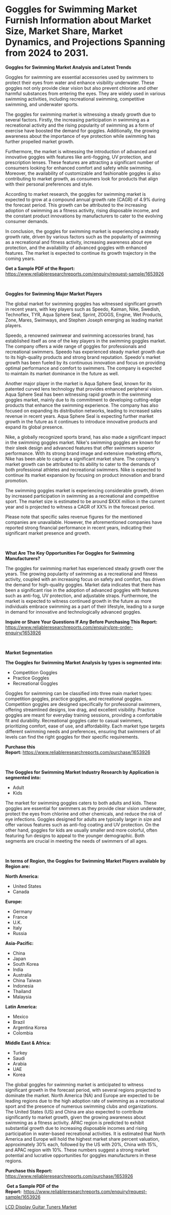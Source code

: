 <p><h1>Goggles for Swimming Market Furnish Information about Market Size, Market Share, Market Dynamics, and Projections Spanning from 2024 to 2031.</h1></p><p><strong>Goggles for Swimming Market Analysis and Latest Trends</strong></p>
<p><p>Goggles for swimming are essential accessories used by swimmers to protect their eyes from water and enhance visibility underwater. These goggles not only provide clear vision but also prevent chlorine and other harmful substances from entering the eyes. They are widely used in various swimming activities, including recreational swimming, competitive swimming, and underwater sports.</p><p>The goggles for swimming market is witnessing a steady growth due to several factors. Firstly, the increasing participation in swimming as a recreational activity and the rising popularity of swimming as a form of exercise have boosted the demand for goggles. Additionally, the growing awareness about the importance of eye protection while swimming has further propelled market growth.</p><p>Furthermore, the market is witnessing the introduction of advanced and innovative goggles with features like anti-fogging, UV protection, and prescription lenses. These features are attracting a significant number of consumers looking for enhanced comfort and safety while swimming. Moreover, the availability of customizable and fashionable goggles is also contributing to market growth, as consumers look for products that align with their personal preferences and style.</p><p>According to market research, the goggles for swimming market is expected to grow at a compound annual growth rate (CAGR) of 4.9% during the forecast period. This growth can be attributed to the increasing adoption of swimming as a fitness activity, rising disposable income, and the constant product innovations by manufacturers to cater to the evolving consumer demands.</p><p>In conclusion, the goggles for swimming market is experiencing a steady growth rate, driven by various factors such as the popularity of swimming as a recreational and fitness activity, increasing awareness about eye protection, and the availability of advanced goggles with enhanced features. The market is expected to continue its growth trajectory in the coming years.</p></p>
<p><strong>Get a Sample PDF of the Report:&nbsp;</strong> <a href="https://www.reliableresearchreports.com/enquiry/request-sample/1653926">https://www.reliableresearchreports.com/enquiry/request-sample/1653926</a></p>
<p>&nbsp;</p>
<p><strong>Goggles for Swimming Major Market Players</strong></p>
<p><p>The global market for swimming goggles has witnessed significant growth in recent years, with key players such as Speedo, Kaiman, Nike, Swedish, Technoflex, TYR, Aqua Sphere Seal, Sprint, ZOGGS, Engine, Wet Products, Zone, Mares, Swimways, and Stephen Joseph emerging as leading market players.</p><p>Speedo, a renowned swimwear and swimming accessories brand, has established itself as one of the key players in the swimming goggles market. The company offers a wide range of goggles for professionals and recreational swimmers. Speedo has experienced steady market growth due to its high-quality products and strong brand reputation. Speedo's market growth has been fueled by its continuous innovation and focus on providing optimal performance and comfort to swimmers. The company is expected to maintain its market dominance in the future as well.</p><p>Another major player in the market is Aqua Sphere Seal, known for its patented curved lens technology that provides enhanced peripheral vision. Aqua Sphere Seal has been witnessing rapid growth in the swimming goggles market, mainly due to its commitment to developing cutting-edge products that enhance the swimming experience. The company has also focused on expanding its distribution networks, leading to increased sales revenue in recent years. Aqua Sphere Seal is expecting further market growth in the future as it continues to introduce innovative products and expand its global presence.</p><p>Nike, a globally recognized sports brand, has also made a significant impact in the swimming goggles market. Nike's swimming goggles are known for their sleek design and advanced features that offer swimmers superior performance. With its strong brand image and extensive marketing efforts, Nike has been able to capture a significant market share. The company's market growth can be attributed to its ability to cater to the demands of both professional athletes and recreational swimmers. Nike is expected to continue its market expansion by focusing on product innovation and brand promotion.</p><p>The swimming goggles market is experiencing considerable growth, driven by increased participation in swimming as a recreational and competitive sport. The market size is estimated to be around $XXX million in the current year and is projected to witness a CAGR of XX% in the forecast period.</p><p>Please note that specific sales revenue figures for the mentioned companies are unavailable. However, the aforementioned companies have reported strong financial performance in recent years, indicating their significant market presence and growth.</p></p>
<p>&nbsp;</p>
<p><strong>What Are The Key Opportunities For Goggles for Swimming Manufacturers?</strong></p>
<p><p>The goggles for swimming market has experienced steady growth over the years. The growing popularity of swimming as a recreational and fitness activity, coupled with an increasing focus on safety and comfort, has driven the demand for high-quality goggles. Market data indicates that there has been a significant rise in the adoption of advanced goggles with features such as anti-fog, UV protection, and adjustable straps. Furthermore, the market is expected to witness continued growth in the future as more individuals embrace swimming as a part of their lifestyle, leading to a surge in demand for innovative and technologically advanced goggles.</p></p>
<p><strong>Inquire or Share Your Questions If Any Before Purchasing This Report:</strong> <a href="https://www.reliableresearchreports.com/enquiry/pre-order-enquiry/1653926">https://www.reliableresearchreports.com/enquiry/pre-order-enquiry/1653926</a></p>
<p>&nbsp;</p>
<p><strong>Market Segmentation</strong></p>
<p><strong>The Goggles for Swimming Market Analysis by types is segmented into:</strong></p>
<p><ul><li>Competition Goggles</li><li>Practice Goggles</li><li>Recreational Goggles</li></ul></p>
<p><p>Goggles for swimming can be classified into three main market types: competition goggles, practice goggles, and recreational goggles. Competition goggles are designed specifically for professional swimmers, offering streamlined designs, low drag, and excellent visibility. Practice goggles are meant for everyday training sessions, providing a comfortable fit and durability. Recreational goggles cater to casual swimmers, prioritizing comfort, ease of use, and affordability. Each market type targets different swimming needs and preferences, ensuring that swimmers of all levels can find the right goggles for their specific requirements.</p></p>
<p><strong>Purchase this Report:&nbsp;</strong><a href="https://www.reliableresearchreports.com/purchase/1653926">https://www.reliableresearchreports.com/purchase/1653926</a></p>
<p>&nbsp;</p>
<p><strong>The Goggles for Swimming Market Industry Research by Application is segmented into:</strong></p>
<p><ul><li>Adult</li><li>Kids</li></ul></p>
<p><p>The market for swimming goggles caters to both adults and kids. These goggles are essential for swimmers as they provide clear vision underwater, protect the eyes from chlorine and other chemicals, and reduce the risk of eye infections. Goggles designed for adults are typically larger in size and offer various features such as anti-fog coating and UV protection. On the other hand, goggles for kids are usually smaller and more colorful, often featuring fun designs to appeal to the younger demographic. Both segments are crucial in meeting the needs of swimmers of all ages.</p></p>
<p>&nbsp;</p>
<p><strong>In terms of Region, the Goggles for Swimming Market Players available by Region are:</strong></p>
<p>
    <p> <strong> North America: </strong>
        <ul>
            <li>United States</li>
            <li>Canada</li>
        </ul>
        </p> 
    <p> <strong> Europe: </strong>
        <ul>
            <li>Germany</li>
            <li>France</li>
            <li>U.K.</li>
            <li>Italy</li>
            <li>Russia</li>
        </ul>
        </p> 
    <p> <strong> Asia-Pacific: </strong>
        <ul>
            <li>China</li>
            <li>Japan</li>
            <li>South Korea</li>
            <li>India</li>
            <li>Australia</li>
            <li>China Taiwan</li>
            <li>Indonesia</li>
            <li>Thailand</li>
            <li>Malaysia</li>
        </ul>
        </p> 
    <p> <strong> Latin America: </strong>
        <ul>
            <li>Mexico</li>
            <li>Brazil</li>
            <li>Argentina Korea</li>
            <li>Colombia</li>
        </ul>
        </p> 
    <p> <strong> Middle East & Africa: </strong>
        <ul>
            <li>Turkey</li>
            <li>Saudi</li>
            <li>Arabia</li>
            <li>UAE</li>
            <li>Korea</li>
        </ul>
    </p>
    </p>
<p><p>The global goggles for swimming market is anticipated to witness significant growth in the forecast period, with several regions projected to dominate the market. North America (NA) and Europe are expected to be leading regions due to the high adoption rate of swimming as a recreational sport and the presence of numerous swimming clubs and organizations. The United States (US) and China are also expected to contribute significantly to market growth, given the growing awareness about swimming as a fitness activity. APAC region is predicted to exhibit substantial growth due to increasing disposable incomes and rising participation in water-based recreational activities. It is estimated that North America and Europe will hold the highest market share percent valuation, approximately 30% each, followed by the US with 20%, China with 15%, and APAC region with 10%. These numbers suggest a strong market potential and lucrative opportunities for goggles manufacturers in these regions.</p></p>
<p><strong>Purchase this Report: </strong><a href="https://www.reliableresearchreports.com/purchase/1653926">https://www.reliableresearchreports.com/purchase/1653926</a></p>
<p>&nbsp;<strong>Get a Sample PDF of the Report:&nbsp;&nbsp;</strong><a href="https://www.reliableresearchreports.com/enquiry/request-sample/1653926">https://www.reliableresearchreports.com/enquiry/request-sample/1653926</a></p>
<p><strong></strong></p>
<p><p><a href="https://medium.com/@andrewgarza766/lcd-display-guitar-tuners-market-competitive-analysis-market-trends-and-forecast-to-2031-6e9df2ef7ad8">LCD Display Guitar Tuners Market</a></p></p>